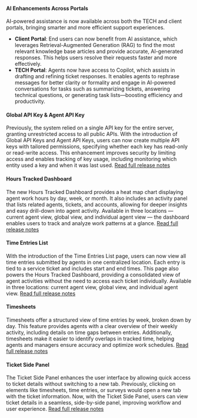 #### AI Enhancements Across Portals
AI-powered assistance is now available across both the TECH and client portals, bringing smarter and more efficient support experiences.
- **Client Portal**: End users can now benefit from AI assistance, which leverages Retrieval-Augmented Generation (RAG) to find the most relevant knowledge base articles and provide accurate, AI-generated responses. This helps users resolve their requests faster and more effectively.
- **TECH Portal**: Agents now have access to Copilot, which assists in drafting and refining ticket responses. It enables agents to rephrase messages for better clarity or formality and engage in AI-powered conversations for tasks such as summarizing tickets, answering technical questions, or generating task lists—boosting efficiency and productivity.

#### Global API Key & Agent API Key
Previously, the system relied on a single API key for the entire server, granting unrestricted access to all public APIs. With the introduction of Global API Keys and Agent API Keys, users can now create multiple API keys with tailored permissions, specifying whether each key has read-only or read-write access. This enhancement improves security by limiting access and enables tracking of key usage, including monitoring which entity used a key and when it was last used. 
[Read full release notes](/configs/release-notes/admin/v2.10)

#### Hours Tracked Dashboard
The new Hours Tracked Dashboard provides a heat map chart displaying agent work hours by day, week, or month. It also includes an activity panel that lists related agents, tickets, and accounts, allowing for deeper insights and easy drill-down into agent activity. Available in three locations — current agent view, global view, and individual agent view — the dashboard enables users to track and analyze work patterns at a glance.
[Read full release notes](/configs/release-notes/admin/v2.15)

#### Time Entries List
With the introduction of the Time Entries List page, users can now view all time entries submitted by agents in one centralized location. Each entry is tied to a service ticket and includes start and end times. This page also powers the Hours Tracked Dashboard, providing a consolidated view of agent activities without the need to access each ticket individually. Available in three locations: current agent view, global view, and individual agent view.
[Read full release notes](/configs/release-notes/admin/v2.15)

#### Timesheets
Timesheets offer a structured view of time entries by week, broken down by day. This feature provides agents with a clear overview of their weekly activity, including details on time gaps between entries. Additionally, timesheets make it easier to identify overlaps in tracked time, helping agents and managers ensure accuracy and optimize work schedules.
[Read full release notes](/configs/release-notes/admin/v2.15)

#### Ticket Side Panel
The Ticket Side Panel enhances the user interface by allowing quick access to ticket details without switching to a new tab. Previously, clicking on elements like timesheets, time entries, or surveys would open a new tab with the ticket information. Now, with the Ticket Side Panel, users can view ticket details in a seamless, side-by-side panel, improving workflow and user experience.
[Read full release notes](/configs/release-notes/admin/v2.16)
